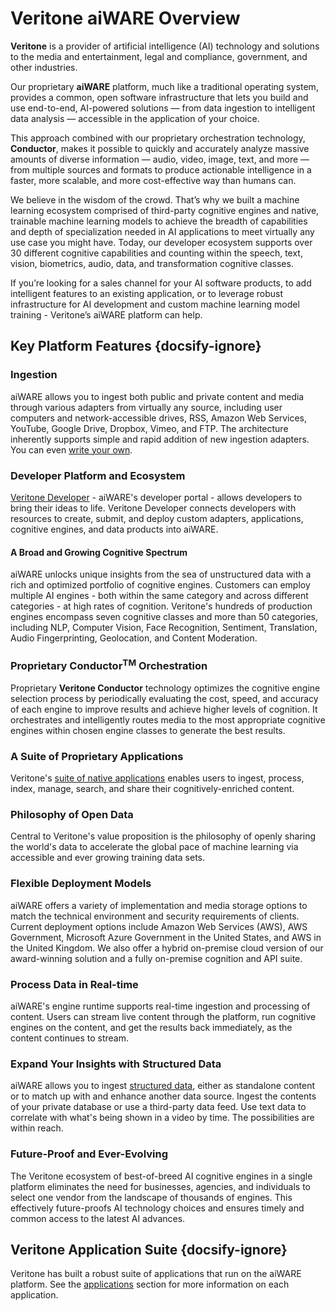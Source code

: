 <!--TODO: Replace all references to "VDA", "Developer Application", and "Developer App" with "Veritone Developer"-->

# Veritone aiWARE Overview

**Veritone** is a provider of artificial intelligence (AI) technology and solutions to the media and entertainment, legal and compliance, government, and other industries.

Our proprietary **aiWARE** platform, much like a traditional operating system, provides a common, open software infrastructure that lets you build and use end-to-end, AI-powered solutions — from data ingestion to intelligent data analysis — accessible in the application of your choice.

This approach combined with our proprietary orchestration technology, **Conductor**, makes it possible to quickly and accurately analyze massive amounts of diverse information — audio, video, image, text, and more — from multiple sources and formats to produce actionable intelligence in a faster, more scalable, and more cost-effective way than humans can.

We believe in the wisdom of the crowd.
That’s why we built a machine learning ecosystem comprised of third-party cognitive engines and native, trainable machine learning models to achieve the breadth of capabilities and depth of specialization needed in AI applications to meet virtually any use case you might have.
Today, our developer ecosystem supports over 30 different cognitive capabilities and counting within the speech, text, vision, biometrics, audio, data, and transformation cognitive classes.

If you’re looking for a sales channel for your AI software products, to add intelligent features to an existing application, or to leverage robust infrastructure for AI development and custom machine learning model training - Veritone’s aiWARE platform can help.

## Key Platform Features {docsify-ignore}

### Ingestion

aiWARE allows you to ingest both public and private content and media through various adapters from virtually any source, including user computers and network-accessible drives, RSS, Amazon Web Services, YouTube, Google Drive, Dropbox, Vimeo, and FTP.
The architecture inherently supports simple and rapid addition of new ingestion adapters.
You can even [write your own](developer/adapters/).

### Developer Platform and Ecosystem

[Veritone Developer](developer/) - aiWARE's developer portal - allows developers to bring their ideas to life.
Veritone Developer connects developers with resources to create, submit, and deploy custom adapters, applications, cognitive engines, and data products into aiWARE.

#### A Broad and Growing Cognitive Spectrum

aiWARE unlocks unique insights from the sea of unstructured data with a rich and optimized portfolio of cognitive engines.
Customers can employ multiple AI engines - both within the same category and across different categories - at high rates of cognition.
Veritone's hundreds of production engines encompass seven cognitive classes and more than 50 categories, including NLP, Computer Vision, Face Recognition, Sentiment, Translation, Audio Fingerprinting, Geolocation, and Content Moderation.

### Proprietary Conductor<sup>TM</sup> Orchestration

Proprietary **Veritone Conductor** technology optimizes the cognitive engine selection process by periodically evaluating the cost, speed, and accuracy of each engine to improve results and achieve higher levels of cognition.
It orchestrates and intelligently routes media to the most appropriate cognitive engines within chosen engine classes to generate the best results.

### A Suite of Proprietary Applications

Veritone's [suite of native applications](apps/) enables users to ingest, process, index, manage, search, and share their cognitively-enriched content.

### Philosophy of Open Data

Central to Veritone's value proposition is the philosophy of openly sharing the world's data to accelerate the global pace of machine learning via accessible and ever growing training data sets.

### Flexible Deployment Models

aiWARE offers a variety of implementation and media storage options to match the technical environment and security requirements of clients.
Current deployment options include Amazon Web Services (AWS), AWS Government, Microsoft Azure Government in the United States, and AWS in the United Kingdom.
We also offer a hybrid on-premise cloud version of our award-winning solution and a fully on-premise cognition and API suite.

### Process Data in Real-time

aiWARE's engine runtime supports real-time ingestion and processing of content.
Users can stream live content through the platform, run cognitive engines on the content, and get the results back immediately, as the content continues to stream.

### Expand Your Insights with Structured Data

aiWARE allows you to ingest [structured data](developer/data/), either as standalone content or to match up with and enhance another data source.
Ingest the contents of your private database or use a third-party data feed.
Use text data to correlate with what's being shown in a video by time.
The possibilities are within reach.

### Future-Proof and Ever-Evolving

The Veritone ecosystem of best-of-breed AI cognitive engines in a single platform eliminates the need for businesses, agencies, and individuals to select one vendor from the landscape of thousands of engines.
This effectively future-proofs AI technology choices and ensures timely and common access to the latest AI advances.

## Veritone Application Suite {docsify-ignore}

Veritone has built a robust suite of applications that run on the aiWARE platform.
See the [applications](apps/) section for more information on each application.

